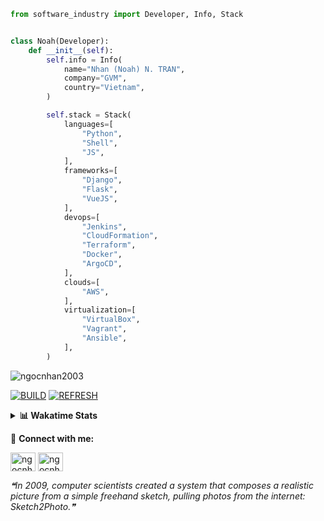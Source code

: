 ```python
from software_industry import Developer, Info, Stack


class Noah(Developer):
    def __init__(self):
        self.info = Info(
            name="Nhan (Noah) N. TRAN",
            company="GVM",
            country="Vietnam",
        )

        self.stack = Stack(
            languages=[
                "Python",
                "Shell",
                "JS",
            ],
            frameworks=[
                "Django",
                "Flask",
                "VueJS",
            ],
            devops=[
                "Jenkins",
                "CloudFormation",
                "Terraform",
                "Docker",
                "ArgoCD",
            ],
            clouds=[
                "AWS",
            ],
            virtualization=[
                "VirtualBox",
                "Vagrant",
                "Ansible",
            ],
        )
```
<img src="https://komarev.com/ghpvc/?username=ngocnhan2003&label=Profile%20views&color=0e75b6&style=flat" alt="ngocnhan2003" /> 

[![BUILD](https://github.com/ngocnhan2003/ngocnhan2003/actions/workflows/001_build.yml/badge.svg)](https://github.com/ngocnhan2003/ngocnhan2003/actions/workflows/001_build.yml)
[![REFRESH](https://github.com/ngocnhan2003/ngocnhan2003/actions/workflows/002_refresh.yml/badge.svg)](https://github.com/ngocnhan2003/ngocnhan2003/actions/workflows/002_refresh.yml)

<details> 
  <summary><b>📊 Wakatime Stats</b></summary>
  <br>
  
<!--START_SECTION:waka-->
![Code Time](http://img.shields.io/badge/Code%20Time-636%20hrs%2044%20mins-blue)

**I'm an Early 🐤** 

```text
🌞 Morning    62 commits     ███████░░░░░░░░░░░░░░░░░░   27.93% 
🌆 Daytime    94 commits     ██████████░░░░░░░░░░░░░░░   42.34% 
🌃 Evening    38 commits     ████░░░░░░░░░░░░░░░░░░░░░   17.12% 
🌙 Night      28 commits     ███░░░░░░░░░░░░░░░░░░░░░░   12.61%

```
📅 **I'm Most Productive on Tuesday** 

```text
Monday       38 commits     ████░░░░░░░░░░░░░░░░░░░░░   17.12% 
Tuesday      128 commits    ██████████████░░░░░░░░░░░   57.66% 
Wednesday    23 commits     ██░░░░░░░░░░░░░░░░░░░░░░░   10.36% 
Thursday     5 commits      ░░░░░░░░░░░░░░░░░░░░░░░░░   2.25% 
Friday       4 commits      ░░░░░░░░░░░░░░░░░░░░░░░░░   1.8% 
Saturday     9 commits      █░░░░░░░░░░░░░░░░░░░░░░░░   4.05% 
Sunday       15 commits     █░░░░░░░░░░░░░░░░░░░░░░░░   6.76%

```


📊 **This Week I Spent My Time On** 

```text
⌚︎ Time Zone: Asia/Ho_Chi_Minh

💬 Programming Languages: 
Go                       4 hrs 4 mins        ███████████████░░░░░░░░░░   60.35% 
SQL                      1 hr 1 min          ███░░░░░░░░░░░░░░░░░░░░░░   15.27% 
GraphQL                  32 mins             ██░░░░░░░░░░░░░░░░░░░░░░░   7.97% 
Other                    27 mins             █░░░░░░░░░░░░░░░░░░░░░░░░   6.82% 
JSON                     15 mins             █░░░░░░░░░░░░░░░░░░░░░░░░   3.78%

🔥 Editors: 
GoLand                   5 hrs 8 mins        ███████████████████░░░░░░   76.29% 
VS Code                  1 hr 35 mins        ██████░░░░░░░░░░░░░░░░░░░   23.71%

💻 Operating System: 
Linux                    6 hrs 44 mins       █████████████████████████   100.0%

```

**I Mostly Code in Python** 

```text
Python                   14 repos            ███████████░░░░░░░░░░░░░░   43.75% 
JavaScript               6 repos             ████░░░░░░░░░░░░░░░░░░░░░   18.75% 
TypeScript               2 repos             █░░░░░░░░░░░░░░░░░░░░░░░░   6.25% 
Kotlin                   2 repos             █░░░░░░░░░░░░░░░░░░░░░░░░   6.25% 
Vue                      2 repos             █░░░░░░░░░░░░░░░░░░░░░░░░   6.25%

```



 Last Updated on 15/11/2022 21:38:27 UTC+7
<!--END_SECTION:waka-->
</details>

🔗 **Connect with me:**

<a href="https://linkedin.com/in/ngocnhan2003" target="blank"><img align="center" src="https://raw.githubusercontent.com/rahuldkjain/github-profile-readme-generator/master/src/images/icons/Social/linked-in-alt.svg" alt="ngocnhan2003" height="30" width="40" /></a>
<a href="https://instagram.com/ngocnhan2003" target="blank"><img align="center" src="https://raw.githubusercontent.com/rahuldkjain/github-profile-readme-generator/master/src/images/icons/Social/instagram.svg" alt="ngocnhan2003" height="30" width="40" /></a>


<!--STARTS_HERE_QUOTE_README-->
<i>❝In 2009, computer scientists created a system that composes a realistic picture from a simple freehand sketch, pulling photos from the internet: Sketch2Photo.❞</i>
<!--ENDS_HERE_QUOTE_README-->
